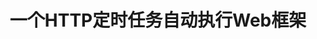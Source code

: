 ---
layout: home
title: 一个HTTP定时任务自动执行Web框架

hero:
  name: QD
  text: 一个 HTTP 定时任务自动执行 Web 框架
  tagline: ""
  image:
    src: /icon.png
    alt: QD
  actions:
    - theme: brand
      text: 开始了解
      link: /zh_CN/guide/what-is-qd
    - theme: alt
      text: 在 GitHub 中查看
      link: https://github.com/qiandao-today/qiandao

features:
  - title: 基于Har
    details: 仅需上传通过抓包得到的 Har, 即可制作框架所需的 HTTP 任务模板。
  - title: Tornado 服务端
    details: 使用 Tornado 作为服务端, 以实现异步响应前端请求和发起 HTTP 请求。
  - title: API & 插件支持
    details: 内置多种 API 和过滤器用于模板制作, 后续将提供自定义插件支持。
  - title: 开源项目
    details: QD 是一个基于 MIT 许可证的开源项目。
---